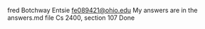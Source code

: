fred Botchway Entsie
fe089421@ohio.edu
My answers are in the answers.md file
Cs 2400, section 107
Done

